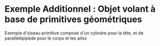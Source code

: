 # Exemple Additionnel : Objet volant à base de primitives géométriques 

Exemple d'oiseau primitive composé d'un cylindre pour la tête, et de parallélépipède pour le corps et les ailes 
